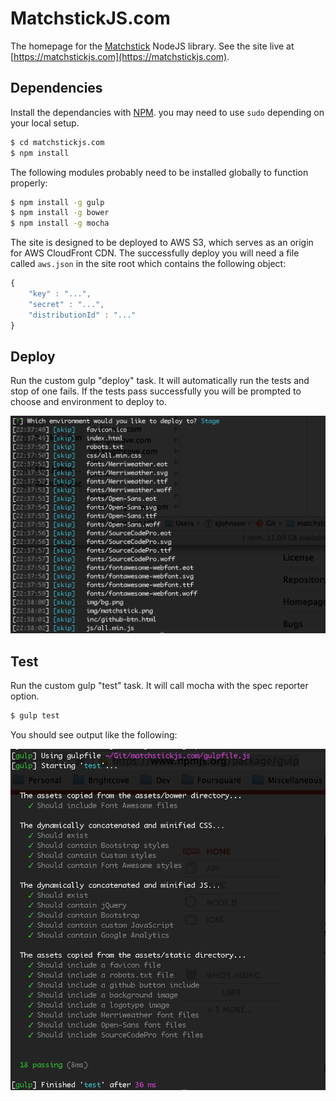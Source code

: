 MatchstickJS.com
================

The homepage for the [Matchstick](https://www.npmjs.org/package/matchstick) NodeJS library. See the site live at [https://matchstickjs.com](https://matchstickjs.com).


Dependencies
------------

Install the dependancies with [NPM](https://www.npmjs.org/). you may need to use `sudo` depending on your local setup.

```sh
$ cd matchstickjs.com
$ npm install
```

The following modules probably need to be installed globally to function properly:

```sh
$ npm install -g gulp
$ npm install -g bower
$ npm install -g mocha
```

The site is designed to be deployed to AWS S3, which serves as an origin for AWS CloudFront CDN. The successfully deploy you will need a file called `aws.json` in the site root which contains the following object:

```js
{
	"key" : "...",
	"secret" : "...",
    "distributionId" : "..."
}
```
Deploy
------

Run the custom gulp "deploy" task. It will automatically run the tests and stop of one fails. If the tests pass successfully you will be prompted to choose and environment to deploy to.

![deploy](/assets/img/gulp-deploy.png)


Test
----

Run the custom gulp "test" task. It will call mocha with the spec reporter option.

```sh
$ gulp test
```

You should see output like the following:

![test](/assets/img/gulp-test.png)